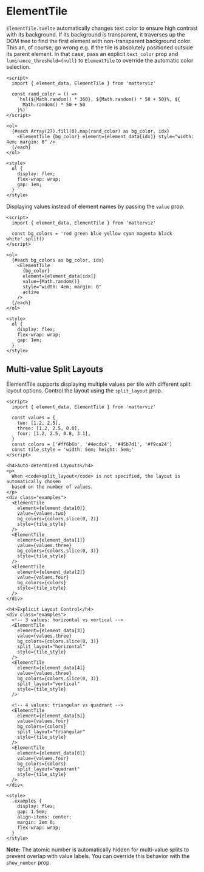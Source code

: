 # ElementTile

`ElementTile.svelte` automatically changes text color to ensure high contrast with its background. If its background is transparent, it traverses up the DOM tree to find the first element with non-transparent background color. This an, of course, go wrong e.g. if the tile is absolutely positioned outside its parent element. In that case, pass an explicit `text_color` prop and `luminance_threshold={null}` to `ElementTile` to override the automatic color selection.

```svelte example code_above
<script>
  import { element_data, ElementTile } from 'matterviz'

  const rand_color = () =>
    `hsl(${Math.random() * 360}, ${Math.random() * 50 + 50}%, ${
      Math.random() * 50 + 50
    }%)`
</script>

<ol>
  {#each Array(27).fill(0).map(rand_color) as bg_color, idx}
    <ElementTile {bg_color} element={element_data[idx]} style="width: 4em; margin: 0" />
  {/each}
</ol>

<style>
  ol {
    display: flex;
    flex-wrap: wrap;
    gap: 1em;
  }
</style>
```

Displaying values instead of element names by passing the `value` prop.

```svelte example code_above
<script>
  import { element_data, ElementTile } from 'matterviz'

  const bg_colors = 'red green blue yellow cyan magenta black white'.split()
</script>

<ol>
  {#each bg_colors as bg_color, idx}
    <ElementTile
      {bg_color}
      element={element_data[idx]}
      value={Math.random()}
      style="width: 4em; margin: 0"
      active
    />
  {/each}
</ol>

<style>
  ol {
    display: flex;
    flex-wrap: wrap;
    gap: 1em;
  }
</style>
```

## Multi-value Split Layouts

ElementTile supports displaying multiple values per tile with different split layout options. Control the layout using the `split_layout` prop.

```svelte example code_above
<script>
  import { element_data, ElementTile } from 'matterviz'

  const values = {
    two: [1.2, 2.5],
    three: [1.2, 2.5, 0.8],
    four: [1.2, 2.5, 0.8, 3.1],
  }
  const colors = ['#ff6b6b', '#4ecdc4', '#45b7d1', '#f9ca24']
  const tile_style = 'width: 5em; height: 5em;'
</script>

<h4>Auto-determined Layouts</h4>
<p>
  When <code>split_layout</code> is not specified, the layout is automatically chosen
  based on the number of values.
</p>
<div class="examples">
  <ElementTile
    element={element_data[0]}
    value={values.two}
    bg_colors={colors.slice(0, 2)}
    style={tile_style}
  />
  <ElementTile
    element={element_data[1]}
    value={values.three}
    bg_colors={colors.slice(0, 3)}
    style={tile_style}
  />
  <ElementTile
    element={element_data[2]}
    value={values.four}
    bg_colors={colors}
    style={tile_style}
  />
</div>

<h4>Explicit Layout Control</h4>
<div class="examples">
  <!-- 3 values: horizontal vs vertical -->
  <ElementTile
    element={element_data[3]}
    value={values.three}
    bg_colors={colors.slice(0, 3)}
    split_layout="horizontal"
    style={tile_style}
  />
  <ElementTile
    element={element_data[4]}
    value={values.three}
    bg_colors={colors.slice(0, 3)}
    split_layout="vertical"
    style={tile_style}
  />

  <!-- 4 values: triangular vs quadrant -->
  <ElementTile
    element={element_data[5]}
    value={values.four}
    bg_colors={colors}
    split_layout="triangular"
    style={tile_style}
  />
  <ElementTile
    element={element_data[6]}
    value={values.four}
    bg_colors={colors}
    split_layout="quadrant"
    style={tile_style}
  />
</div>

<style>
  .examples {
    display: flex;
    gap: 1.5em;
    align-items: center;
    margin: 2em 0;
    flex-wrap: wrap;
  }
</style>
```

**Note:** The atomic number is automatically hidden for multi-value splits to prevent overlap with value labels. You can override this behavior with the `show_number` prop.
